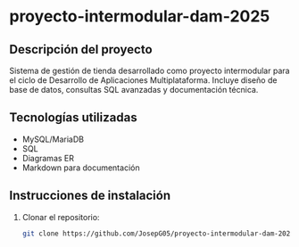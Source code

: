 # proyecto-intermodular-dam-2025
## Descripción del proyecto
Sistema de gestión de tienda desarrollado como proyecto intermodular para el ciclo de Desarrollo de Aplicaciones Multiplataforma. Incluye diseño de base de datos, consultas SQL avanzadas y documentación técnica.

## Tecnologías utilizadas
- MySQL/MariaDB
- SQL
- Diagramas ER
- Markdown para documentación

## Instrucciones de instalación
1. Clonar el repositorio:
   ```bash
   git clone https://github.com/JosepG05/proyecto-intermodular-dam-2025.git
